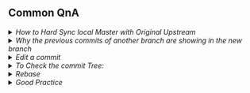 ## Common QnA

<details>
<summary>
<em>How to Hard Sync local Master with Original Upstream</em>
</summary>

Follow these steps in your main branch
(upstream" is the original repository and "origin" is the fork one) :
- ```sh
  git checkout main
  git pull upstream main
  git reset --hard upstream/main
  git push origin main --force
  ```
</details>

<details>
<summary>
<em>Why the previous commits of another branch are showing in the new branch</em>
</summary>

Let's say you have this repository with branch 'prev_branch'

```sh
---o---o---A    prev_branch
```

Let's say you commit something A in prev_branch and created new branch 'new_branch'1, 
it won't differ until you start commiting to new branch 

```sh
---o---o---A    prev_branch + new_branch
```

Then you commit B in newbranch 

```sh
---o---o---A      prev_branch
            \
             B    new_branch
```

The new commit B has A as its parent commit. Now prev_branch and new_branch differ in some way.

```sh
---o---o---A---X---Y    prev_branch
            \
             B---Z      new_branch
```
## Summary

When you create a new branch from a particular branch, you'll start from the point where that branch currently is. So all commit history will be there in the new branch as well.</br>
A good rule of thumb is to always create a new branch from the branch that you intend to eventually merge the new branch into (main branch). So if D is intended to be merged into main at some future point in time, create it from the current tip of main.

For more details refer [blog](https://www.reddit.com/r/git/comments/l7epj0/why_does_my_new_branch_contain_commits_from/) / [blog](https://stackoverflow.com/questions/37010110/git-pushes-old-commit-in-different-branch-to-new-branch/78666984#78666984)

Follow this while creating new branch and commiting changes:
```sh
- git checkout main/master
- git branch -b new_branch
- git add .
- git commit -m "message"
```

</details>

<details>
<summary>
<em>Edit a commit</em>
</summary>


1. Convenient way to modify the most recent commit
   ```sh
    # Edit src.js and main.js
    git add src.js
    git commit 
    # Realize you forgot to add the changes from main.js 
    git add main.js 
    git commit --amend --no-edit
   ```
2. Using git reset
   ```sh
    git add .
    git commit -m "This commit is a mistake"
    git reset HEAD~
    git add main.js
    git commit -m "This commit corrects the mistake"
    ```

3. To undo the last two commits, use the commands:
   ```sh
   git add
   git commit -m "This commit is a mistake"
   # make changes to files
   git add .
   git commit -m "This commit is another mistake"
   # want to go back to 2nd last commit to make changes
   git reset HEAD~2
   # make changes
   git add .
   git commit -m "this commit corrects both mistakes"
   ```
   for more info refer this [blog](https://sentry.io/answers/undo-the-most-recent-local-git-commits/)

 4. Change the last commit message
    ```sh
    # it will change the last commit's message
    git commit --amend -m "New commit message" 
    ```
    ![git ammend showcase](https://github.com/rushil-b-patel/wanderlust/assets/96254453/4c5e73b1-e466-42b4-9053-d7044be4a50e)
    for more info, watch this [video](https://www.youtube.com/watch?v=q53umU5vMkk)
</details>


<details>
<summary>
<em>To Check the commit Tree:</em>
</summary>
  
  ```sh
  #Run below to visualize the commit tree.
  gitk 
  git log show commit logs.
  ```
</details>

<details>
<summary>
<em>Rebase</em>
</summary>
  
  ```sh
  #Fetch the latest changes
  git fetch main
  #Rebase onto the upstream branch
  git rebase upstream/main`
  ```
</details>

<details>
<summary>
<em>Good Practice</em>
</summary>
  
  1. Avoid committing unnecessary files:

     ```sh
     #Avoid using which commits everything.
     git commit -a
     ```
     
  2. Use targeted commit commands:
     ```sh
     git add specific file
     ```    
</details>